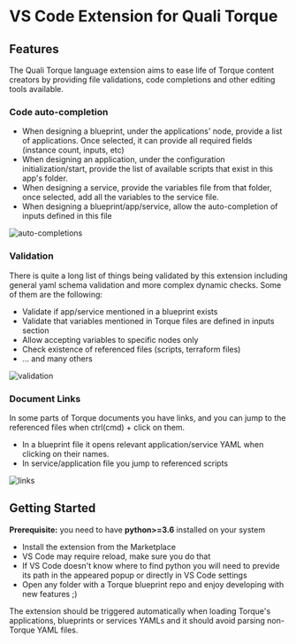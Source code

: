 # VS Code Extension for Quali Torque

## Features

The Quali Torque language extension aims to ease life of Torque content creators by providing file validations, code completions and other editing tools available.

### Code auto-completion

- When designing a blueprint, under the applications' node, provide a list of applications. Once selected, it can provide
  all required fields (instance count, inputs, etc) 
- When designing an application, under the configuration initialization/start, provide the list of available scripts
  that exist in this app's folder.
- When designing a service, provide the variables file from that folder, once selected, add all the variables to the
  service file.
- When designing a blueprint/app/service, allow the auto-completion of inputs defined in this file 

![auto-completions](https://user-images.githubusercontent.com/8643801/131506679-8726c8cc-701d-421c-bd8a-64fe8dc1fc5e.gif)

### Validation

There is quite a long list of things being validated by this extension including general yaml schema validation and more
complex dynamic checks. Some of them are the following:

- Validate if app/service mentioned in a blueprint exists
- Validate that variables mentioned in Torque files are defined in inputs section
- Allow accepting variables to specific nodes only
- Check existence of referenced files (scripts, terraform files)
- ... and many others

![validation](https://user-images.githubusercontent.com/8643801/131506669-7285ca9e-e3a6-4ded-831f-caf926e79752.gif)

### Document Links

In some parts of Torque documents you have links, and you can jump to the referenced files when ctrl(cmd) + click on them.
- In a blueprint file it opens relevant application/service YAML when clicking on their names.
- In service/application file you jump to referenced scripts

![links](https://user-images.githubusercontent.com/8643801/131506656-c63860a7-6828-4b8d-afd0-4ea51c1d36b5.gif)

## Getting Started

**Prerequisite:** you need to have **python>=3.6** installed on your system

- Install the extension from the Marketplace
- VS Code may require reload, make sure you do that
- If VS Code doesn't know where to find python you will need to previde its path in the appeared popup or
  directly in VS Code settings
- Open any folder with a Torque blueprint repo and enjoy developing with new features ;)

The extension should be triggered automatically when loading Torque's applications, blueprints or services YAMLs and it should avoid parsing
non-Torque YAML files.
